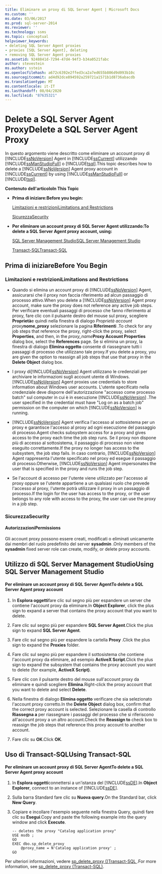 ```yaml
---
title: Eliminare un proxy di SQL Server Agent | Microsoft Docs
ms.custom: ''
ms.date: 03/06/2017
ms.prod: sql-server-2014
ms.reviewer: ''
ms.technology: ssms
ms.topic: conceptual
helpviewer_keywords:
- deleting SQL Server Agent proxies
- proxies [SQL Server Agent], deleting
- removing SQL Server Agent proxies
ms.assetid: 9248841d-7294-47d4-94f3-b34a0521fabc
author: stevestein
ms.author: sstein
ms.openlocfilehash: a672c6392e2ffed3ca2a7ed655b806d9d093b10c
ms.sourcegitcommit: ad4d92dce894592a259721a1571b1d8736abacdb
ms.translationtype: MT
ms.contentlocale: it-IT
ms.lasthandoff: 08/04/2020
ms.locfileid: "87635321"
---
```

# <a name="delete-a-sql-server-agent-proxy"></a><span data-ttu-id="6d92a-102">Delete a SQL Server Agent Proxy</span><span class="sxs-lookup"><span data-stu-id="6d92a-102">Delete a SQL Server Agent Proxy</span></span>
  <span data-ttu-id="6d92a-103">In questo argomento viene descritto come eliminare un account proxy di [!INCLUDE[ssNoVersion](../../includes/ssnoversion-md.md)] Agent in [!INCLUDE[ssCurrent](../../includes/sscurrent-md.md)] utilizzando [!INCLUDE[ssManStudioFull](../../includes/ssmanstudiofull-md.md)] o [!INCLUDE[tsql](../../includes/tsql-md.md)].</span><span class="sxs-lookup"><span data-stu-id="6d92a-103">This topic describes how to delete a [!INCLUDE[ssNoVersion](../../includes/ssnoversion-md.md)] Agent proxy account in [!INCLUDE[ssCurrent](../../includes/sscurrent-md.md)] by using [!INCLUDE[ssManStudioFull](../../includes/ssmanstudiofull-md.md)] or [!INCLUDE[tsql](../../includes/tsql-md.md)].</span></span>  
  
 <span data-ttu-id="6d92a-104">**Contenuto dell'articolo**</span><span class="sxs-lookup"><span data-stu-id="6d92a-104">**In This Topic**</span></span>  
  
-   <span data-ttu-id="6d92a-105">**Prima di iniziare:**</span><span class="sxs-lookup"><span data-stu-id="6d92a-105">**Before you begin:**</span></span>  
  
     [<span data-ttu-id="6d92a-106">Limitazioni e restrizioni</span><span class="sxs-lookup"><span data-stu-id="6d92a-106">Limitations and Restrictions</span></span>](#Restrictions)  
  
     [<span data-ttu-id="6d92a-107">Sicurezza</span><span class="sxs-lookup"><span data-stu-id="6d92a-107">Security</span></span>](#Security)  
  
-   <span data-ttu-id="6d92a-108">**Per eliminare un account proxy di SQL Server Agent utilizzando:**</span><span class="sxs-lookup"><span data-stu-id="6d92a-108">**To delete a SQL Server Agent proxy account, using:**</span></span>  
  
     [<span data-ttu-id="6d92a-109">SQL Server Management Studio</span><span class="sxs-lookup"><span data-stu-id="6d92a-109">SQL Server Management Studio</span></span>](#SSMSProcedure)  
  
     [<span data-ttu-id="6d92a-110">Transact-SQL</span><span class="sxs-lookup"><span data-stu-id="6d92a-110">Transact-SQL</span></span>](#TsqlProcedure)  
  
##  <a name="before-you-begin"></a><a name="BeforeYouBegin"></a> <span data-ttu-id="6d92a-111">Prima di iniziare</span><span class="sxs-lookup"><span data-stu-id="6d92a-111">Before You Begin</span></span>  
  
###  <a name="limitations-and-restrictions"></a><a name="Restrictions"></a> <span data-ttu-id="6d92a-112">Limitazioni e restrizioni</span><span class="sxs-lookup"><span data-stu-id="6d92a-112">Limitations and Restrictions</span></span>  
  
-   <span data-ttu-id="6d92a-113">Quando si elimina un account proxy di [!INCLUDE[ssNoVersion](../../includes/ssnoversion-md.md)] Agent, assicurarsi che il proxy non faccia riferimento ad alcun passaggio di processo attivo.</span><span class="sxs-lookup"><span data-stu-id="6d92a-113">When you delete a [!INCLUDE[ssNoVersion](../../includes/ssnoversion-md.md)] Agent proxy account, make sure the proxy does not reference any active job steps.</span></span> <span data-ttu-id="6d92a-114">Per verificare eventuali passaggi di processo che fanno riferimento al proxy, fare clic con il pulsante destro del mouse sul proxy, scegliere **Proprietà**e quindi nella finestra di dialogo _Proprietà account proxy_**nome_proxy** selezionare la pagina **Riferimenti** .</span><span class="sxs-lookup"><span data-stu-id="6d92a-114">To check for any job steps that reference the proxy, right-click the proxy, select **Properties**, and then, in the _proxy_name_**Proxy Account Properties** dialog box, select the **References** page.</span></span> <span data-ttu-id="6d92a-115">Se si elimina un proxy, la finestra di dialogo **Elimina oggetto** consente di riassegnare tutti i passaggi di processo che utilizzano tale proxy.</span><span class="sxs-lookup"><span data-stu-id="6d92a-115">If you delete a proxy, you are given the option to reassign all job steps that use that proxy in the **Delete Object** dialog box.</span></span>  
  
-   <span data-ttu-id="6d92a-116">I proxy di[!INCLUDE[ssNoVersion](../../includes/ssnoversion-md.md)] Agent utilizzano le credenziali per archiviare le informazioni sugli account utente di Windows.</span><span class="sxs-lookup"><span data-stu-id="6d92a-116">[!INCLUDE[ssNoVersion](../../includes/ssnoversion-md.md)] Agent proxies use credentials to store information about Windows user accounts.</span></span> <span data-ttu-id="6d92a-117">L'utente specificato nella credenziale deve disporre dell'autorizzazione "accesso come processo batch" sul computer in cui è in esecuzione [!INCLUDE[ssNoVersion](../../includes/ssnoversion-md.md)] .</span><span class="sxs-lookup"><span data-stu-id="6d92a-117">The user specified in the credential must have "Log on as a batch job" permission on the computer on which [!INCLUDE[ssNoVersion](../../includes/ssnoversion-md.md)] is running.</span></span>  
  
-   [!INCLUDE[ssNoVersion](../../includes/ssnoversion-md.md)] <span data-ttu-id="6d92a-118">Agent verifica l'accesso al sottosistema per un proxy e garantisce l'accesso al proxy ad ogni esecuzione del passaggio di processo.</span><span class="sxs-lookup"><span data-stu-id="6d92a-118">Agent checks subsystem access for a proxy and gives access to the proxy each time the job step runs.</span></span> <span data-ttu-id="6d92a-119">Se il proxy non dispone più di accesso al sottosistema, il passaggio di processo non viene eseguito correttamente.</span><span class="sxs-lookup"><span data-stu-id="6d92a-119">If the proxy no longer has access to the subsystem, the job step fails.</span></span> <span data-ttu-id="6d92a-120">In caso contrario, [!INCLUDE[ssNoVersion](../../includes/ssnoversion-md.md)] Agent rappresenta l'utente specificato nel proxy ed esegue il passaggio di processo.</span><span class="sxs-lookup"><span data-stu-id="6d92a-120">Otherwise, [!INCLUDE[ssNoVersion](../../includes/ssnoversion-md.md)] Agent impersonates the user that is specified in the proxy and runs the job step.</span></span>  
  
-   <span data-ttu-id="6d92a-121">Se l'account di accesso per l'utente viene utilizzato per l'accesso al proxy oppure se l'utente appartiene a un qualsiasi ruolo che prevede l'accesso al proxy, l'utente potrà utilizzare il proxy in un passaggio di processo.</span><span class="sxs-lookup"><span data-stu-id="6d92a-121">If the login for the user has access to the proxy, or the user belongs to any role with access to the proxy, the user can use the proxy in a job step.</span></span>  
  
###  <a name="security"></a><a name="Security"></a> <span data-ttu-id="6d92a-122">Sicurezza</span><span class="sxs-lookup"><span data-stu-id="6d92a-122">Security</span></span>  
  
####  <a name="permissions"></a><a name="Permissions"></a> <span data-ttu-id="6d92a-123">Autorizzazioni</span><span class="sxs-lookup"><span data-stu-id="6d92a-123">Permissions</span></span>  
 <span data-ttu-id="6d92a-124">Gli account proxy possono essere creati, modificati o eliminati unicamente dai membri del ruolo predefinito del server **sysadmin** .</span><span class="sxs-lookup"><span data-stu-id="6d92a-124">Only members of the **sysadmin** fixed server role can create, modify, or delete proxy accounts.</span></span>  
  
##  <a name="using-sql-server-management-studio"></a><a name="SSMSProcedure"></a> <span data-ttu-id="6d92a-125">Utilizzo di SQL Server Management Studio</span><span class="sxs-lookup"><span data-stu-id="6d92a-125">Using SQL Server Management Studio</span></span>  
  
#### <a name="to-delete-a-sql-server-agent-proxy-account"></a><span data-ttu-id="6d92a-126">Per eliminare un account proxy di SQL Server Agent</span><span class="sxs-lookup"><span data-stu-id="6d92a-126">To delete a SQL Server Agent proxy account</span></span>  
  
1.  <span data-ttu-id="6d92a-127">In **Esplora oggetti**fare clic sul segno più per espandere un server che contiene l'account proxy da eliminare.</span><span class="sxs-lookup"><span data-stu-id="6d92a-127">In **Object Explorer**, click the plus sign to expand a server that contains the proxy account that you want to delete.</span></span>  
  
2.  <span data-ttu-id="6d92a-128">Fare clic sul segno più per espandere **SQL Server Agent**.</span><span class="sxs-lookup"><span data-stu-id="6d92a-128">Click the plus sign to expand **SQL Server Agent**.</span></span>  
  
3.  <span data-ttu-id="6d92a-129">Fare clic sul segno più per espandere la cartella **Proxy** .</span><span class="sxs-lookup"><span data-stu-id="6d92a-129">Click the plus sign to expand the **Proxies** folder.</span></span>  
  
4.  <span data-ttu-id="6d92a-130">Fare clic sul segno più per espandere il sottosistema che contiene l'account proxy da eliminare, ad esempio **ActiveX Script**.</span><span class="sxs-lookup"><span data-stu-id="6d92a-130">Click the plus sign to expand the subsystem that contains the proxy account you want to delete (for example, **ActiveX Script)**.</span></span>  
  
5.  <span data-ttu-id="6d92a-131">Fare clic con il pulsante destro del mouse sull'account proxy da eliminare e quindi scegliere **Elimina**.</span><span class="sxs-lookup"><span data-stu-id="6d92a-131">Right-click the proxy account that you want to delete and select **Delete**.</span></span>  
  
6.  <span data-ttu-id="6d92a-132">Nella finestra di dialogo **Elimina oggetto** verificare che sia selezionato l'account proxy corretto.</span><span class="sxs-lookup"><span data-stu-id="6d92a-132">In the **Delete Object** dialog box, confirm that the correct proxy account is selected.</span></span> <span data-ttu-id="6d92a-133">Selezionare la casella di controllo **Riassegna a** per riassegnare i passaggi del processo che si riferiscono all'account proxy a un altro account.</span><span class="sxs-lookup"><span data-stu-id="6d92a-133">Check the **Reassign to** check box to reassign the job steps that reference this proxy account to another account.</span></span>  
  
7.  <span data-ttu-id="6d92a-134">Fare clic su **OK**.</span><span class="sxs-lookup"><span data-stu-id="6d92a-134">Click **OK**.</span></span>  
  
##  <a name="using-transact-sql"></a><a name="TsqlProcedure"></a> <span data-ttu-id="6d92a-135">Uso di Transact-SQL</span><span class="sxs-lookup"><span data-stu-id="6d92a-135">Using Transact-SQL</span></span>  
  
#### <a name="to-delete-a-sql-server-agent-proxy-account"></a><span data-ttu-id="6d92a-136">Per eliminare un account proxy di SQL Server Agent</span><span class="sxs-lookup"><span data-stu-id="6d92a-136">To delete a SQL Server Agent proxy account</span></span>  
  
1.  <span data-ttu-id="6d92a-137">In **Esplora oggetti**connettersi a un'istanza del [!INCLUDE[ssDE](../../includes/ssde-md.md)].</span><span class="sxs-lookup"><span data-stu-id="6d92a-137">In **Object Explorer**, connect to an instance of [!INCLUDE[ssDE](../../includes/ssde-md.md)].</span></span>  
  
2.  <span data-ttu-id="6d92a-138">Sulla barra Standard fare clic su **Nuova query**.</span><span class="sxs-lookup"><span data-stu-id="6d92a-138">On the Standard bar, click **New Query**.</span></span>  
  
3.  <span data-ttu-id="6d92a-139">Copiare e incollare l'esempio seguente nella finestra Query, quindi fare clic su **Esegui**.</span><span class="sxs-lookup"><span data-stu-id="6d92a-139">Copy and paste the following example into the query window and click **Execute**.</span></span>  
  
    ```  
    -- deletes the proxy "Catalog application proxy"  
    USE msdb ;  
    GO  
    EXEC dbo.sp_delete_proxy  
        @proxy_name = N'Catalog application proxy' ;  
    GO  
    ```  
  
 <span data-ttu-id="6d92a-140">Per ulteriori informazioni, vedere [sp_delete_proxy &#40;&#41;Transact-SQL ](/sql/relational-databases/system-stored-procedures/sp-delete-proxy-transact-sql).</span><span class="sxs-lookup"><span data-stu-id="6d92a-140">For more information, see [sp_delete_proxy &#40;Transact-SQL&#41;](/sql/relational-databases/system-stored-procedures/sp-delete-proxy-transact-sql).</span></span>  
  
  
